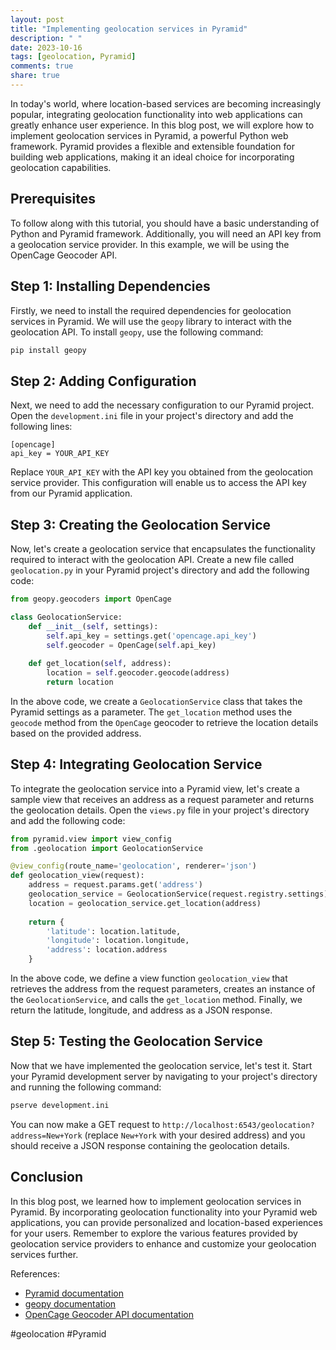```yaml
---
layout: post
title: "Implementing geolocation services in Pyramid"
description: " "
date: 2023-10-16
tags: [geolocation, Pyramid]
comments: true
share: true
---
```


In today's world, where location-based services are becoming increasingly popular, integrating geolocation functionality into web applications can greatly enhance user experience. In this blog post, we will explore how to implement geolocation services in Pyramid, a powerful Python web framework. Pyramid provides a flexible and extensible foundation for building web applications, making it an ideal choice for incorporating geolocation capabilities.

## Prerequisites

To follow along with this tutorial, you should have a basic understanding of Python and Pyramid framework. Additionally, you will need an API key from a geolocation service provider. In this example, we will be using the OpenCage Geocoder API.

## Step 1: Installing Dependencies

Firstly, we need to install the required dependencies for geolocation services in Pyramid. We will use the `geopy` library to interact with the geolocation API. To install `geopy`, use the following command:

```bash
pip install geopy
```

## Step 2: Adding Configuration

Next, we need to add the necessary configuration to our Pyramid project. Open the `development.ini` file in your project's directory and add the following lines:

```
[opencage]
api_key = YOUR_API_KEY
```

Replace `YOUR_API_KEY` with the API key you obtained from the geolocation service provider. This configuration will enable us to access the API key from our Pyramid application.

## Step 3: Creating the Geolocation Service

Now, let's create a geolocation service that encapsulates the functionality required to interact with the geolocation API. Create a new file called `geolocation.py` in your Pyramid project's directory and add the following code:

```python
from geopy.geocoders import OpenCage

class GeolocationService:
    def __init__(self, settings):
        self.api_key = settings.get('opencage.api_key')
        self.geocoder = OpenCage(self.api_key)
    
    def get_location(self, address):
        location = self.geocoder.geocode(address)
        return location
```

In the above code, we create a `GeolocationService` class that takes the Pyramid settings as a parameter. The `get_location` method uses the `geocode` method from the `OpenCage` geocoder to retrieve the location details based on the provided address.

## Step 4: Integrating Geolocation Service

To integrate the geolocation service into a Pyramid view, let's create a sample view that receives an address as a request parameter and returns the geolocation details. Open the `views.py` file in your project's directory and add the following code:

```python
from pyramid.view import view_config
from .geolocation import GeolocationService

@view_config(route_name='geolocation', renderer='json')
def geolocation_view(request):
    address = request.params.get('address')
    geolocation_service = GeolocationService(request.registry.settings)
    location = geolocation_service.get_location(address)
  
    return {
        'latitude': location.latitude,
        'longitude': location.longitude,
        'address': location.address
    }
```

In the above code, we define a view function `geolocation_view` that retrieves the address from the request parameters, creates an instance of the `GeolocationService`, and calls the `get_location` method. Finally, we return the latitude, longitude, and address as a JSON response.

## Step 5: Testing the Geolocation Service

Now that we have implemented the geolocation service, let's test it. Start your Pyramid development server by navigating to your project's directory and running the following command:

```bash
pserve development.ini
```

You can now make a GET request to `http://localhost:6543/geolocation?address=New+York` (replace `New+York` with your desired address) and you should receive a JSON response containing the geolocation details.

## Conclusion

In this blog post, we learned how to implement geolocation services in Pyramid. By incorporating geolocation functionality into your Pyramid web applications, you can provide personalized and location-based experiences for your users. Remember to explore the various features provided by geolocation service providers to enhance and customize your geolocation services further.

References:
- [Pyramid documentation](https://docs.pylonsproject.org/projects/pyramid/en/latest/)
- [geopy documentation](https://geopy.readthedocs.io/en/stable/)
- [OpenCage Geocoder API documentation](https://opencagedata.com/api) 

#geolocation #Pyramid